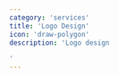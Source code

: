 ```yaml
---
category: 'services'
title: 'Logo Design'
icon: 'draw-polygon'
description: 'Logo design

'
---
```

